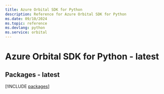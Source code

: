 ```yaml
---
title: Azure Orbital SDK for Python
description: Reference for Azure Orbital SDK for Python
ms.date: 09/10/2024
ms.topic: reference
ms.devlang: python
ms.service: orbital
---
```

# Azure Orbital SDK for Python - latest
## Packages - latest
[!INCLUDE [packages](orbital-index.md)]